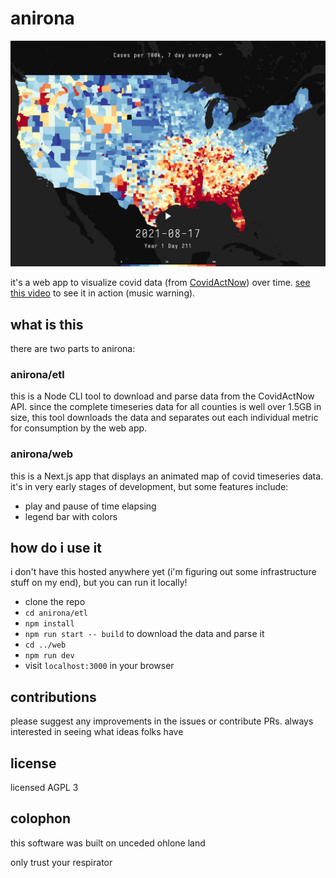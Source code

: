 # anirona

![Screenshot of anirona, showing the user interface and a map of the US with cases as of 2021-08-17](/docs/hero.jpg)

it's a web app to visualize covid data (from [CovidActNow](https://apidocs.covidactnow.org/)) over time. [see this video](https://www.youtube.com/watch?v=bTS0z4ziJCM) to see it in action (music warning).

## what is this

there are two parts to anirona:

### anirona/etl

this is a Node CLI tool to download and parse data from the CovidActNow API. since the complete timeseries data for all counties is well over 1.5GB in size, this tool downloads the data and separates out each individual metric for consumption by the web app.

### anirona/web

this is a Next.js app that displays an animated map of covid timeseries data. it's in very early stages of development, but some features include:

- play and pause of time elapsing
- legend bar with colors

## how do i use it

i don't have this hosted anywhere yet (i'm figuring out some infrastructure stuff on my end), but you can run it locally!

- clone the repo
- `cd anirona/etl`
- `npm install`
- `npm run start -- build` to download the data and parse it
- `cd ../web`
- `npm run dev`
- visit `localhost:3000` in your browser

## contributions

please suggest any improvements in the issues or contribute PRs. always interested in seeing what ideas folks have

## license

licensed AGPL 3

## colophon

this software was built on unceded ohlone land

only trust your respirator
